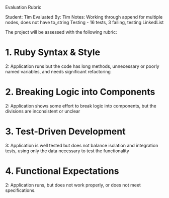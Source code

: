Evaluation Rubric

Student: Tim
Evaluated By: Tim
Notes:
Working through append for multiple nodes, does not have to_string
Testing - 16 tests, 3 failing, testing LinkedList  


The project will be assessed with the following rubric:

# 1. Ruby Syntax & Style

2: Application runs but the code has long methods, unnecessary or poorly named variables, and needs significant refactoring

# 2. Breaking Logic into Components

2: Application shows some effort to break logic into components, but the divisions are inconsistent or unclear

# 3. Test-Driven Development

3: Application is well tested but does not balance isolation and integration tests, using only the data necessary to test the functionality

# 4. Functional Expectations

2: Application runs, but does not work properly, or does not meet specifications.
